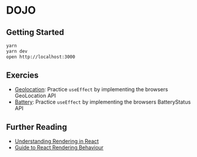 # DOJO

## Getting Started

```sh
yarn
yarn dev
open http://localhost:3000
```

## Exercies

- [Geolocation](./src/01-geolocation/): Practice `useEffect` by implementing the browsers GeoLocation API
- [Battery](./src/02-battery/): Practice `useEffect` by implementing the browsers BatteryStatus API

## Further Reading

- [Understanding Rendering in React](https://dev.to/teo_garcia/understanding-rendering-in-react-i5i)
- [Guide to React Rendering Behaviour](https://blog.isquaredsoftware.com/2020/05/blogged-answers-a-mostly-complete-guide-to-react-rendering-behavior/)
